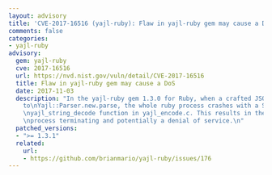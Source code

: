 ```yaml
---
layout: advisory
title: 'CVE-2017-16516 (yajl-ruby): Flaw in yajl-ruby gem may cause a DoS'
comments: false
categories:
- yajl-ruby
advisory:
  gem: yajl-ruby
  cve: 2017-16516
  url: https://nvd.nist.gov/vuln/detail/CVE-2017-16516
  title: Flaw in yajl-ruby gem may cause a DoS
  date: 2017-11-03
  description: "In the yajl-ruby gem 1.3.0 for Ruby, when a crafted JSON file is supplied
    to\nYajl::Parser.new.parse, the whole ruby process crashes with a SIGABRT in the
    \nyajl_string_decode function in yajl_encode.c. This results in the whole ruby
    \nprocess terminating and potentially a denial of service.\n"
  patched_versions:
  - ">= 1.3.1"
  related:
    url:
    - https://github.com/brianmario/yajl-ruby/issues/176
---
```

